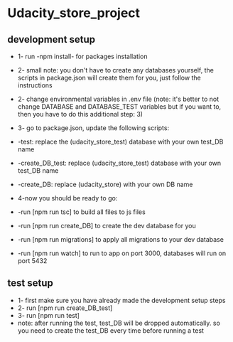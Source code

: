 # Udacity_store_project

## development setup
* 1- run -npm install- for packages installation
* 2- small note: you don't have to create any databases yourself, the scripts in package.json will create them for you, just follow the instructions 
* 2- change environmental variables in .env file (note: it's better to not change DATABASE and DATABASE_TEST variables but if you want to, then you have to do this additional step: 3)
* 3- go to package.json, update the following scripts:
*   -test: replace the (udacity_store_test) database with your own test_DB name
*   -create_DB_test: replace (udacity_store_test) database with your own test_DB name
*   -create_DB: replace (udacity_store) with your own DB name

* 4-now you should be ready to go:
*   -run [npm run tsc] to build all files to js files
*   -run [npm run create_DB] to create the dev database for you 
*   -run [npm run migrations] to apply all migrations to your dev database
*   -run [npm run watch] to run to app on port 3000, databases will run on port 5432

## test setup
* 1- first make sure you have already made the development setup steps
* 2- run [npm run create_DB_test] 
* 3- run [npm run test]
* note: after running the test, test_DB will be dropped automatically. so you need to create the test_DB every time before running a test

